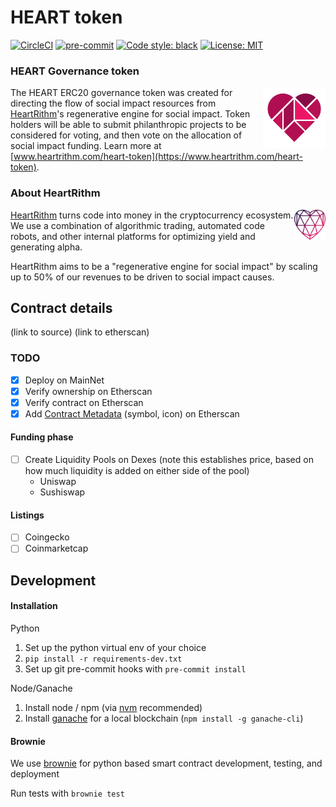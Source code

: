 # HEART token

[![CircleCI](https://circleci.com/gh/heartrithm/heart_token.svg?style=svg)](https://circleci.com/gh/heartrithm/heart_token)
[![pre-commit](https://img.shields.io/badge/pre--commit-enabled-brightgreen?logo=pre-commit&logoColor=white)](https://github.com/pre-commit/pre-commit)
[![Code style: black](https://img.shields.io/badge/code%20style-black-000000.svg)](https://github.com/ambv/black)
[![License: MIT](https://img.shields.io/badge/License-MIT-yellow.svg)](https://opensource.org/licenses/MIT)


### HEART Governance token
<img width="100" align="right" src="assets/heart-token-logo.png">

The HEART ERC20 governance token was created for directing the flow of social impact resources from [HeartRithm](https://www.heartrithm.com)'s regenerative engine for social impact. Token holders will be able to submit philanthropic projects to be considered for voting, and then vote on the allocation of social impact funding. Learn more at [www.heartrithm.com/heart-token](https://www.heartrithm.com/heart-token).

### About HeartRithm

<img width="50" align="right" src="assets/heartrithm-logo.png">

[HeartRithm](https://www.heartrithm.com) turns code into money in the cryptocurrency ecosystem. We use a combination of algorithmic trading, automated code robots, and other internal platforms for optimizing yield and generating alpha.

HeartRithm aims to be a "regenerative engine for social impact" by scaling up to 50% of our revenues to be driven to social impact causes.

## Contract details

(link to source) (link to etherscan)

### TODO

* [x] Deploy on MainNet
* [x] Verify ownership on Etherscan
* [x] Verify contract on Etherscan
* [x] Add [Contract Metadata](https://info.etherscan.com/how-to-update-token-information-on-token-page/) (symbol, icon) on Etherscan

#### Funding phase
* [ ] Create Liquidity Pools on Dexes (note this establishes price, based on how much liquidity is added on either side of the pool)
    * Uniswap
    * Sushiswap

#### Listings
* [ ] Coingecko
* [ ] Coinmarketcap

## Development

#### Installation

Python

1. Set up the python virtual env of your choice
1. `pip install -r requirements-dev.txt`
1. Set up git pre-commit hooks with `pre-commit install`

Node/Ganache

1. Install node / npm (via [nvm](https://github.com/nvm-sh/nvm) recommended)
1. Install [ganache](https://www.trufflesuite.com/ganache) for a local blockchain (`npm install -g ganache-cli`)

#### Brownie

We use [brownie](https://eth-brownie.readthedocs.io/en/stable/) for python based smart contract development, testing, and deployment

Run tests with `brownie test`
